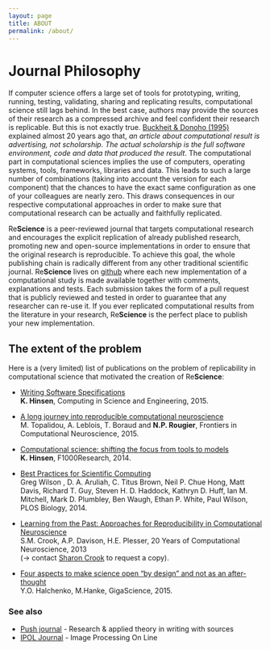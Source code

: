 ```yaml
---
layout: page
title: ABOUT
permalink: /about/
---
```


# Journal Philosophy

If computer science offers a large set of tools for prototyping, writing,
running, testing, validating, sharing and replicating results, computational
science still lags behind. In the best case, authors may provide the sources of
their research as a compressed archive and feel confident their research is
replicable. But this is not exactly
true. [Buckheit & Donoho (1995)](http://statweb.stanford.edu/~wavelab/Wavelab_850/wavelab.pdf)
explained almost 20 years ago that, *an article about computational result is
advertising, not scholarship. The actual scholarship is the full software
environment, code and data that produced the result*. The computational part in
computational sciences implies the use of computers, operating systems, tools,
frameworks, libraries and data. This leads to such a large number of
combinations (taking into account the version for each component) that the
chances to have the exact same configuration as one of your colleagues are
nearly zero. This draws consequences in our respective computational approaches
in order to make sure that computational research can be actually and
faithfully replicated.

Re**Science** is a peer-reviewed journal that targets computational research
and encourages the explicit replication of already published research,
promoting new and open-source implementations in order to ensure that the
original research is reproducible. To achieve this goal, the whole publishing
chain is radically different from any other traditional scientific
journal. Re**Science** lives on [github](https://github.com/ReScience/) where
each new implementation of a computational study is made available together with comments, explanations
and tests. Each submission takes the form of a pull request that is publicly
reviewed and tested in order to guarantee that any researcher can re-use it. If
you ever replicated computational results from the literature in your research,
Re**Science** is the perfect place to publish your new implementation.


## The extent of the problem

Here is a (very limited) list of publications on the problem of replicability in computational science that motivated the creation of Re**Science**:

* [Writing Software Specifications](https://www.researchgate.net/profile/Konrad_Hinsen/publication/275412727_Writing_Software_Specifications/links/553e4eb50cf20184050e2062.pdf?origin=publication_detail)  
  **K. Hinsen**, Computing in Science and Engineering, 2015.

* [A long journey into reproducible computational neuroscience](http://journal.frontiersin.org/article/10.3389/fncom.2015.00030/full)  
  M. Topalidou, A. Leblois, T. Boraud and **N.P. Rougier**, Frontiers in Computational Neuroscience, 2015.  

* [Computational science: shifting the focus from tools to models](http://f1000research.com/articles/3-101/v2)  
  **K. Hinsen**, F1000Research, 2014. 

* [Best Practices for Scientific Computing](http://journals.plos.org/plosbiology/article?id=10.1371/journal.pbio.1001745)  
Greg Wilson , D. A. Aruliah, C. Titus Brown, Neil P. Chue Hong, Matt Davis, Richard T. Guy, Steven H. D. Haddock, Kathryn D. Huff, Ian M. Mitchell, Mark D. Plumbley, Ben Waugh, Ethan P. White, Paul Wilson, PLOS Biology, 2014.

* [Learning from the Past: Approaches for Reproducibility in Computational Neuroscience](http://link.springer.com/chapter/10.1007%2F978-1-4614-1424-7_4)  
S.M. Crook, A.P. Davison, H.E. Plesser, 20 Years of Computational Neuroscience, 2013  
(→ contact [Sharon Crook](http://math.la.asu.edu/~crook) to request a copy).

* [Four aspects to make science open “by design” and not as an after-thought](http://www.gigasciencejournal.com/content/4/1/31)  
  Y.O. Halchenko, M.Hanke, GigaScience, 2015.

### See also

* [Push journal](http://push.cwcon.org) - Research & applied theory in writing with sources
* [IPOL Journal](http://www.ipol.im) - Image Processing On Line
  
